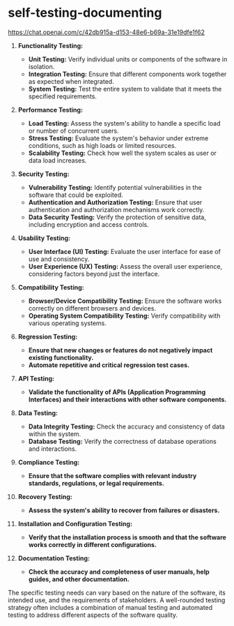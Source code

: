 # self-testing-documenting

https://chat.openai.com/c/42db915a-d153-48e6-b69a-31e19dfe1f62

1. **Functionality Testing:**
   - **Unit Testing:** Verify individual units or components of the software in isolation.
   - **Integration Testing:** Ensure that different components work together as expected when integrated.
   - **System Testing:** Test the entire system to validate that it meets the specified requirements.

2. **Performance Testing:**
   - **Load Testing:** Assess the system's ability to handle a specific load or number of concurrent users.
   - **Stress Testing:** Evaluate the system's behavior under extreme conditions, such as high loads or limited resources.
   - **Scalability Testing:** Check how well the system scales as user or data load increases.

3. **Security Testing:**
   - **Vulnerability Testing:** Identify potential vulnerabilities in the software that could be exploited.
   - **Authentication and Authorization Testing:** Ensure that user authentication and authorization mechanisms work correctly.
   - **Data Security Testing:** Verify the protection of sensitive data, including encryption and access controls.

4. **Usability Testing:**
   - **User Interface (UI) Testing:** Evaluate the user interface for ease of use and consistency.
   - **User Experience (UX) Testing:** Assess the overall user experience, considering factors beyond just the interface.

5. **Compatibility Testing:**
   - **Browser/Device Compatibility Testing:** Ensure the software works correctly on different browsers and devices.
   - **Operating System Compatibility Testing:** Verify compatibility with various operating systems.

6. **Regression Testing:**
   - **Ensure that new changes or features do not negatively impact existing functionality.**
   - **Automate repetitive and critical regression test cases.**

7. **API Testing:**
   - **Validate the functionality of APIs (Application Programming Interfaces) and their interactions with other software components.**

8. **Data Testing:**
   - **Data Integrity Testing:** Check the accuracy and consistency of data within the system.
   - **Database Testing:** Verify the correctness of database operations and interactions.

9. **Compliance Testing:**
   - **Ensure that the software complies with relevant industry standards, regulations, or legal requirements.**

10. **Recovery Testing:**
    - **Assess the system's ability to recover from failures or disasters.**

11. **Installation and Configuration Testing:**
    - **Verify that the installation process is smooth and that the software works correctly in different configurations.**

12. **Documentation Testing:**
    - **Check the accuracy and completeness of user manuals, help guides, and other documentation.**

The specific testing needs can vary based on the nature of the software, its intended use, and the requirements of stakeholders. A well-rounded testing strategy often includes a combination of manual testing and automated testing to address different aspects of the software quality.

